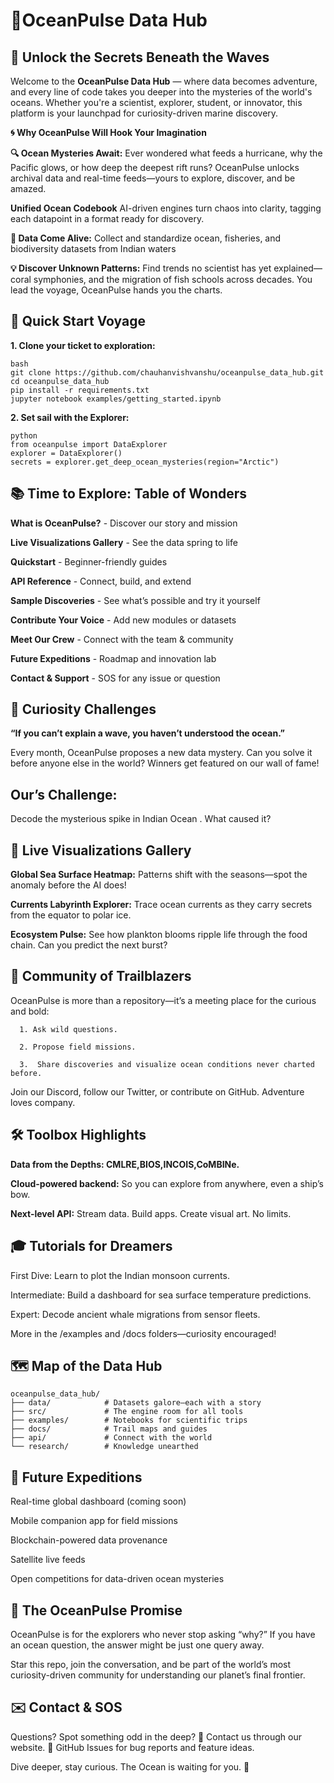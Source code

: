 # 🌊OceanPulse Data Hub

## **🚪 Unlock the Secrets Beneath the Waves**
Welcome to the **OceanPulse Data Hub** — where data becomes adventure, and every line of code takes you deeper into the mysteries of the world's oceans. Whether you're a scientist, explorer, student, or innovator, this platform is your launchpad for curiosity-driven marine discovery.

**🌀 Why OceanPulse Will Hook Your Imagination**

**🔍 Ocean Mysteries Await:**
Ever wondered what feeds a hurricane, why the Pacific glows, or how deep the deepest rift runs? OceanPulse unlocks archival data and real-time feeds—yours to explore, discover, and be amazed.

**Unified Ocean Codebook**
AI-driven engines turn chaos into clarity, tagging each datapoint in a format ready for discovery.

**🎨 Data Come Alive:**
Collect and standardize ocean, fisheries, and biodiversity datasets from Indian waters

**💡 Discover Unknown Patterns:**
Find trends no scientist has yet explained— coral symphonies, and the migration of fish schools across decades. You lead the voyage, OceanPulse hands you the charts.

## **🚀 Quick Start Voyage**

**1. Clone your ticket to exploration:**
```
bash
git clone https://github.com/chauhanvishvanshu/oceanpulse_data_hub.git
cd oceanpulse_data_hub
pip install -r requirements.txt
jupyter notebook examples/getting_started.ipynb
```
**2. Set sail with the Explorer:**
```
python
from oceanpulse import DataExplorer
explorer = DataExplorer()
secrets = explorer.get_deep_ocean_mysteries(region="Arctic")
```
## **📚 Time to Explore: Table of Wonders**

**What is OceanPulse?** - Discover our story and mission

**Live Visualizations Gallery** - See the data spring to life

**Quickstart** - Beginner-friendly guides

**API Reference** - Connect, build, and extend

**Sample Discoveries** - See what’s possible and try it yourself

**Contribute Your Voice** - Add new modules or datasets

**Meet Our Crew** - Connect with the team & community

**Future Expeditions** - Roadmap and innovation lab

**Contact & Support** - SOS for any issue or question

## **🌟 Curiosity Challenges**
**“If you can’t explain a wave, you haven’t understood the ocean.”**

Every month, OceanPulse proposes a new data mystery. Can you solve it before anyone else in the world? Winners get featured on our wall of fame!

## **Our’s Challenge:**
Decode the mysterious spike in Indian Ocean . What caused it?

## **🎨 Live Visualizations Gallery**
**Global Sea Surface Heatmap:**
Patterns shift with the seasons—spot the anomaly before the AI does!

**Currents Labyrinth Explorer:**
Trace ocean currents as they carry secrets from the equator to polar ice.

**Ecosystem Pulse:**
See how plankton blooms ripple life through the food chain. Can you predict the next burst?

## **💬 Community of Trailblazers**
OceanPulse is more than a repository—it’s a meeting place for the curious and bold:

      1. Ask wild questions.

      2. Propose field missions.

      3.  Share discoveries and visualize ocean conditions never charted before.

Join our Discord, follow our Twitter, or contribute on GitHub. Adventure loves company.

## **🛠️ Toolbox Highlights**
**Data from the Depths: CMLRE,BIOS,INCOIS,CoMBINe.**

**Cloud-powered backend:**
So you can explore from anywhere, even a ship’s bow.

**Next-level API:**
Stream data. Build apps. Create visual art. No limits.

## **🎓 Tutorials for Dreamers**
First Dive: Learn to plot the Indian monsoon currents.

Intermediate: Build a dashboard for sea surface temperature predictions.

Expert: Decode ancient whale migrations from sensor fleets.

More in the /examples and /docs folders—curiosity encouraged!

## **🗺️ Map of the Data Hub**

```
oceanpulse_data_hub/
├── data/            # Datasets galore—each with a story
├── src/             # The engine room for all tools
├── examples/        # Notebooks for scientific trips
├── docs/            # Trail maps and guides
├── api/             # Connect with the world
└── research/        # Knowledge unearthed
```
## **🚢 Future Expeditions**
Real-time global dashboard (coming soon)

Mobile companion app for field missions

Blockchain-powered data provenance

Satellite live feeds

Open competitions for data-driven ocean mysteries

## **🥇 The OceanPulse Promise**
OceanPulse is for the explorers who never stop asking “why?” If you have an ocean question, the answer might be just one query away.

Star this repo, join the conversation, and be part of the world’s most curiosity-driven community for understanding our planet’s final frontier.

## **✉️ Contact & SOS**
Questions? Spot something odd in the deep?
📧 Contact us through our website.
🚨 GitHub Issues for bug reports and feature ideas.

Dive deeper, stay curious. The Ocean is waiting for you. 🌊
